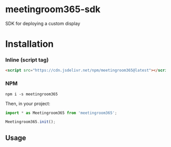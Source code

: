 # meetingroom365-sdk
SDK for deploying a custom display

# Installation

### Inline (script tag)

```html
<script src="https://cdn.jsdelivr.net/npm/meetingroom365@latest"></script>
```

### NPM

```shell
npm i -s meetingroom365
```

Then, in your project:

```js
import * as Meetingroom365 from 'meetingroom365';

Meetingroom365.init();
```

## Usage